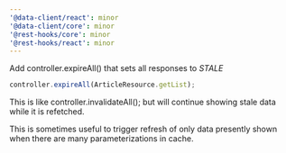 ```yaml
---
'@data-client/react': minor
'@data-client/core': minor
'@rest-hooks/core': minor
'@rest-hooks/react': minor
---
```


Add controller.expireAll() that sets all responses to *STALE*

```ts
controller.expireAll(ArticleResource.getList);
```

This is like controller.invalidateAll(); but will continue showing
stale data while it is refetched.

This is sometimes useful to trigger refresh of only data presently shown
when there are many parameterizations in cache.
